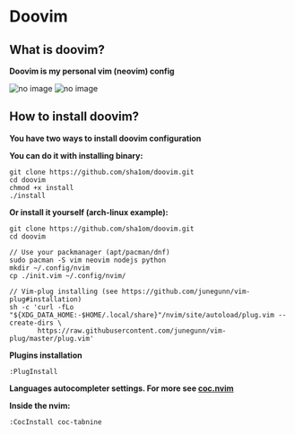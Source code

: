 # Doovim
## What is doovim?
**Doovim is my personal vim (neovim) config**

![no image](https://github.com/sha1om/doovim/blob/main/screenshots/doovim.png?raw=true)
![no image](https://github.com/sha1om/doovim/blob/main/screenshots/doovim_full.png?raw=true)

## How to install doovim?
**You have two ways to install doovim configuration**


**You can do it with installing binary:**
```shell
git clone https://github.com/sha1om/doovim.git
cd doovim
chmod +x install
./install
```


**Or install it yourself (arch-linux example):**
```shell
git clone https://github.com/sha1om/doovim.git
cd doovim

// Use your packmanager (apt/pacman/dnf)
sudo pacman -S vim neovim nodejs python
mkdir ~/.config/nvim
cp ./init.vim ~/.config/nvim/

// Vim-plug installing (see https://github.com/junegunn/vim-plug#installation)
sh -c 'curl -fLo "${XDG_DATA_HOME:-$HOME/.local/share}"/nvim/site/autoload/plug.vim --create-dirs \
       https://raw.githubusercontent.com/junegunn/vim-plug/master/plug.vim'

```


**Plugins installation**
```
:PlugInstall
```

**Languages autocompleter settings. For more see [coc.nvim](https://github.com/neoclide/coc.nvim)**

**Inside the nvim:**
```
:CocInstall coc-tabnine
```

